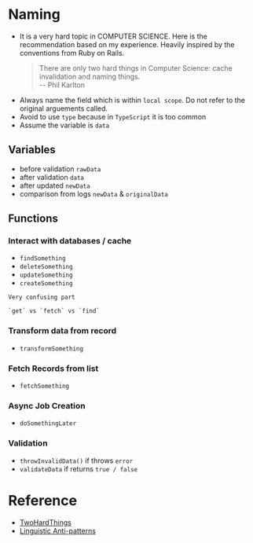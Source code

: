 # Naming

- It is a very hard topic in COMPUTER SCIENCE. Here is the recommendation based on my experience. Heavily inspired by the conventions from Ruby on Rails.
  > There are only two hard things in Computer Science: cache invalidation and naming things.  
  > -- Phil Karlton
- Always name the field which is within `local scope`. Do not refer to the original arguements called.
- Avoid to use `type` because in `TypeScript` it is too common
- Assume the variable is `data`

## Variables

- before validation `rawData`
- after validation `data`
- after updated `newData`
- comparison from logs `newData` & `originalData`

## Functions

### Interact with databases / cache

- `findSomething`
- `deleteSomething`
- `updateSomething`
- `createSomething`

```
Very confusing part

`get` vs `fetch` vs `find`
```

### Transform data from record

- `transformSomething`

### Fetch Records from list

- `fetchSomething`

### Async Job Creation

- `doSomethingLater`

### Validation

- `throwInvalidData()` if throws `error`
- `validateData` if returns `true / false`

# Reference

- [TwoHardThings](https://martinfowler.com/bliki/TwoHardThings.html "https://martinfowler.com/bliki/TwoHardThings.html")
- [Linguistic Anti-patterns](https://www.linguistic-antipatterns.com/?tab=%22Confusable-methods%22 "https://www.linguistic-antipatterns.com/?tab=%22Confusable-methods%22")
